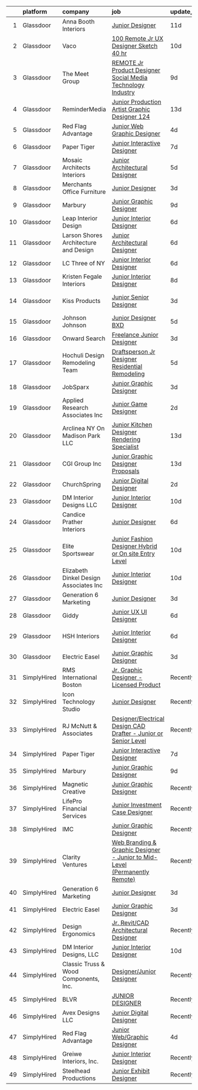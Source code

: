 

|    | platform    | company                                 | job                                                                                                                                                                                                                                                                                                                                                                                                                                                                                                                                                                                                                                                                                                                                                                                                                                                                                                                                                                                                                                                                                                                                                                                                                                                                                                                                                                                                             | update_time   | location            |
|---:|:------------|:----------------------------------------|:----------------------------------------------------------------------------------------------------------------------------------------------------------------------------------------------------------------------------------------------------------------------------------------------------------------------------------------------------------------------------------------------------------------------------------------------------------------------------------------------------------------------------------------------------------------------------------------------------------------------------------------------------------------------------------------------------------------------------------------------------------------------------------------------------------------------------------------------------------------------------------------------------------------------------------------------------------------------------------------------------------------------------------------------------------------------------------------------------------------------------------------------------------------------------------------------------------------------------------------------------------------------------------------------------------------------------------------------------------------------------------------------------------------|:--------------|:--------------------|
|  1 | Glassdoor   | Anna Booth Interiors                    | [Junior Designer](https://www.glassdoor.com/partner/jobListing.htm?pos=110&ao=1110586&s=58&guid=00000181a3fb23f995aa82d8389b8719&src=GD_JOB_AD&t=SR&vt=w&ea=1&cs=1_89a357a3&cb=1656313554250&jobListingId=1007943382300&cpc=3DB599BF2F4828F0&jrtk=3-0-1g6hvm90si7l1801-1g6hvm91ak268800-8a014cd4395a936b--6NYlbfkN0BK9GXDcakwdiqmeo8o-2GvkYnmPkq7xevAHdeF_847qpUj5hh6_5O11rMIoaLo1wanF_mUI7vH4rarwz35S30AqvetHYO_borQZQj2HRMRrqZOTKs1GSWwjTuffIhH6Omzs3cOma9Sbs7iMhlNjpkWICGOcy3JTMPjJPpufJj76CniFX97sDMQ_hgX7NYCNG8IhAQ449QBimCNGldYXkcnpESKtEmVhwJE57SifrAvQ64t1btNu21Ur1-e_Ig24AhkbfLpRaKmKyqTwY1wjBcNIZhJxxjItvCi59iN2xTm8n0KpNLbZTSwpwjdJDGiCnHgK3wIBhVM03qydSYyZSx_TcKwJpZsFd7Fy1ml4oURDWvq3xmV4Kg8wd-YWbg7lI2LXFwiK5IdcdCpzX8HLF9q7CamJTRdEBgB_Tg9I8w4-y4GlkTPsiUh546erV69AEbje60bt0XN1xUU7jFpk-bOpRwvzzxg81rzE8zRFLdvYdIFeYbywYGR)                                                                                                                                                                                                                                                                                                                                                                                                                                                                                                                                                                      | 11d           | Atlanta, GA         |
|  2 | Glassdoor   | Vaco                                    | [100  Remote   Jr  UX Designer  Sketch     40 hr ](https://www.glassdoor.com/partner/jobListing.htm?pos=120&ao=1110586&s=58&guid=00000181a3fb23f995aa82d8389b8719&src=GD_JOB_AD&t=SR&vt=w&ea=1&cs=1_88268120&cb=1656313554251&jobListingId=1007944758568&cpc=3BA4CE39D5B5DEF5&jrtk=3-0-1g6hvm90si7l1801-1g6hvm91ak268800-e02f2539d15b8b41--6NYlbfkN0D_sybMACCpf9B-677oK5j6rPldVB6BlrVvFjO_o-GJZbzuF-qh4PxErFUqfUsv_6v6VuEJytk8OTP_fPK6NLhMXO4uNYpuWrfG67JPzeXrQa9QLO1j5d3KHgtEElJETLv16xvINxfEp-OkHf9u4J2oSbIJ_koUaoySeXtxA1lZyA9TNH7vLdhcW70W54FMUhUMAIr2dZqgKg9huUHdEy7Hlz9oXDffFXl1qlwbItSIIdlM04094CqSZ7E06UsNlSjuo79aE_aUebOldfu_M02Aua6Qi2j3TgHx1QM96JFhQkO2l13Zfe27PcGgMuo_D-3GAPbGBDT3tCcU8CBbFrNgNYYNK0RJn84uasHyRWJ4Z5Az03KfmP7KxFUJek1mxo510Afz97YeZsiN7ho9W9fqrCMzKedrHBC7KzqGIHVer3gKd7JroWf4DICgLesYPn-LA_JpU7HwijkcjYQg1iMCWL-TlF99YNHQ9O-oPH9W2Ki9wdYhj1VpjKDzKevhE3xdp8-QwT3VvfbU5TqOBARmtMeeYpmDzKs%3D)                                                                                                                                                                                                                                                                                                                                                                                                                                                                                       | 10d           | Nashville, TN       |
|  3 | Glassdoor   | The Meet Group                          | [REMOTE  Jr  Product Designer  Social Media Technology Industry ](https://www.glassdoor.com/partner/jobListing.htm?pos=128&ao=1136043&s=58&guid=00000181a3fb23f995aa82d8389b8719&src=GD_JOB_AD&t=SR&vt=w&cs=1_73cc1564&cb=1656313554251&jobListingId=1007947488664&jrtk=3-0-1g6hvm90si7l1801-1g6hvm91ak268800-c15c92131ec889ec-)                                                                                                                                                                                                                                                                                                                                                                                                                                                                                                                                                                                                                                                                                                                                                                                                                                                                                                                                                                                                                                                                                | 9d            | Remote              |
|  4 | Glassdoor   | ReminderMedia                           | [Junior Production Artist Graphic Designer  124 ](https://www.glassdoor.com/partner/jobListing.htm?pos=118&ao=1110586&s=58&guid=00000181a3fb23f995aa82d8389b8719&src=GD_JOB_AD&t=SR&vt=w&ea=1&cs=1_7dcd1ef0&cb=1656313554251&jobListingId=1007936492396&cpc=2CAED5C921A5F994&jrtk=3-0-1g6hvm90si7l1801-1g6hvm91ak268800-569d684d66484897--6NYlbfkN0BV5xWQvMmIkgUcdRWb7iWRWS4LnwJ0A4ASNg0KGqrukA_POA8ifgoOj7ZHGRdIKnJM5Akv8CTLubbgm39frLjI6SW68wxRZ1sDCXhijtVGwGl9pRDfP47KOcAfa8RcWKCvRIKgRXTu8xs--URbPDi6al_OYfeBVj0B8e5CxHkjLpKmqZb1ZIUPCfsKVGg8okDw3GeIf1DJJueqvYqKgJkeJkRHOOwmobQv2AehsRBwFsJ95z-GMNgP-pvyYIVbJS5Bm3txMfH9i8bepAu7_GPI37B2q4rHt3ASCobDbC58xtVUexPazMF9y8S0TKxdPQoEZI8WNZwLpp5t6Lj5NamDdYu6QanC9Q84kO398LaJYwKojNc2wUog0p7fY_hTsEvdjn0yD45MKweG7X8WOnKh8pulWmhOT5-9F-WW3e6WUcVkcD-GWu0vDn1RMP8Ekxp86aIhE02iqjZ0dvcgINdLiEnS-T37oiOMYhSMryxICN7WuXzzZhVbRlSFvJUa3jC7aVGO0VZpjZD4akL_RTl0nPueMNEdJQk%3D)                                                                                                                                                                                                                                                                                                                                                                                                                                                                                        | 13d           | Dallas, TX          |
|  5 | Glassdoor   | Red Flag Advantage                      | [Junior Web Graphic Designer](https://www.glassdoor.com/partner/jobListing.htm?pos=114&ao=1110586&s=58&guid=00000181a3fb23f995aa82d8389b8719&src=GD_JOB_AD&t=SR&vt=w&ea=1&cs=1_ab6f1a14&cb=1656313554250&jobListingId=1007957669697&cpc=C63BD00756FD6F58&jrtk=3-0-1g6hvm90si7l1801-1g6hvm91ak268800-36eda58f543b35b0--6NYlbfkN0CdcVd3SDA1nO7RkKTAACmPV4xEt72Vls8LI2dqcgyOeL5NSestDOWqjnB8Jr4r_1tsQd18deEGofu3hGuds24030jo_FIqsRsh2sKQOjcgi11Cq9Q3QzGt6cXYDlTVQkJoX5eO2nwrmWoEkmJrgsx7rtyGYfuepvQ5vEKlMjKZknq2_fXEo24Wge-tcGLsngdd-sZ9wO0mzvlhsVtVmdxNFK0buKAaYKI04eyWvuwyNo-PuYimb3pnN9CG5ceZPw7ZhAni54julMaW14KGcD2xNASiLFO6SL6nxVUPbqThODF741tCTkrfhIxj6Oa8N4eSCE_HGZwOX_xi-206i8COc4ybfQSPSrg82ChljLWPySXWnwf9ZlxnkwF9JyaKaKc0-dbulfGEk0AB3tcXYeG8Iiu0tgHUAYK6K5HrhGoxPIRt5gfIdIX3QCf9Pt8FANf5aDQiTVNoo9FV58FQV1NT4t0tdmToaiNyE7b3oO-c539Agc1VF17MrShRmikESsg%3D)                                                                                                                                                                                                                                                                                                                                                                                                                                                                                                                                            | 4d            | Scottsdale, AZ      |
|  6 | Glassdoor   | Paper Tiger                             | [Junior Interactive Designer](https://www.glassdoor.com/partner/jobListing.htm?pos=126&ao=1136043&s=58&guid=00000181a3fb23f995aa82d8389b8719&src=GD_JOB_AD&t=SR&vt=w&ea=1&cs=1_1c66a249&cb=1656313554251&jobListingId=1007950770139&jrtk=3-0-1g6hvm90si7l1801-1g6hvm91ak268800-2bf26a82ae93c82d-)                                                                                                                                                                                                                                                                                                                                                                                                                                                                                                                                                                                                                                                                                                                                                                                                                                                                                                                                                                                                                                                                                                               | 7d            | Remote              |
|  7 | Glassdoor   | Mosaic Architects   Interiors           | [Junior Architectural Designer](https://www.glassdoor.com/partner/jobListing.htm?pos=101&ao=1110586&s=58&guid=00000181a3fb23f995aa82d8389b8719&src=GD_JOB_AD&t=SR&vt=w&ea=1&cs=1_6e5f1829&cb=1656313554248&jobListingId=1007954525241&cpc=61D82B0616001AA1&jrtk=3-0-1g6hvm90si7l1801-1g6hvm91ak268800-2d31726c44bd3828--6NYlbfkN0D788tVLZnHYB2JKTLmCXo4PydfvtZKcdbYx6lxKaz3IjTqo4azoijWkY-086pCXXYWKpDfwYCNcrF0ziBRf2RlF67LaWpwnWTIRBS-qu9t8IKv70yOWgLAzytwtwxwwyI-g_z9Jw_XAGCjKubcCjXileuBRJBOV4AWq_C143mDkYs0oWLOubsqcA2dSPtAXvfmMlD7Yz2yg4_6dIWvOkBTW2dDRKd8x84_lLOp2ym1EvIcLhgRBQuYU_-fhWR6Bw4IdBRPYFPkkhwhdiujOjdrWLlYa2hw2-NcsAGSC59RTESlRTfac2irvjNSC2EHXBZOBORw_Nrm3NBmskHzm5HdfV5l-Ic_RVM6tawykH6Atz5f0Lp5bjtTi08-B72jTWrbggycsNBTqXuT_GOEPQ5h4OfOtyBveHsEdQ5Y2IC532dr_FY_G_fcCNC3f21QKsFj7v3kobZQrC9wUd83w4XTgfimd8HlAMOjRhsVARmRdS9ygya_xZJggcyheK1SNfVeZfzejpLDNw6YVTBaVeOp)                                                                                                                                                                                                                                                                                                                                                                                                                                                                                                                        | 5d            | Santa Barbara, CA   |
|  8 | Glassdoor   | Merchants Office Furniture              | [Junior Designer](https://www.glassdoor.com/partner/jobListing.htm?pos=104&ao=1110586&s=58&guid=00000181a3fb23f995aa82d8389b8719&src=GD_JOB_AD&t=SR&vt=w&ea=1&cs=1_5d9f6a37&cb=1656313554248&jobListingId=1007959380765&cpc=21FF074A0DA48AB8&jrtk=3-0-1g6hvm90si7l1801-1g6hvm91ak268800-74b6659d3381d561--6NYlbfkN0C2ruSLbldHgJRxGqX58M4ekFWuaOJ1Xy3nZgzYPyc2Kz6crGAHlAQba6zcUfpST2kGKstpAa9rdwdcYwucRI8_zvQLAdeh5PQ0EysQLBF12teNVY5KvonUAgFJkmaWw7r2KXnXTo4bi8llThfH1EbduXtylJSMH6uWhiBAhuqEGx8eBZGDtvL5sRWkkBQt29Rmozy7zesY_CrDxD_qzBi_BPc0k25sGfQHgwSTH5qxbHHvY5g0pszqbhk53RFkwd2Xy2oA_jYBRPZFRy_4IygkU1pwU8GmiAEMOaodOVcQHDC8jK83j6OS003eisQVtliqTtXFDMcODQsPm_x1NqLik1VCn1fylT0Vp9xL7m5AQ3yyF9Wm5uBGif8_kjE-1YblznIZSSnGjwUrULquFSR13Hx3k5FKyEm1FnqYl6Gr9qjO5_kDWBYCAF3LLLBbTSaUrKgj-2Eh00hdKJ9CqYf6yvEDk5A98wDIHjbGB01PQV2W6mHmh-E-HzyMfRv0Msg%3D)                                                                                                                                                                                                                                                                                                                                                                                                                                                                                                                                                        | 3d            | Denver, CO          |
|  9 | Glassdoor   | Marbury                                 | [Junior Graphic Designer](https://www.glassdoor.com/partner/jobListing.htm?pos=122&ao=1136043&s=58&guid=00000181a3fb23f995aa82d8389b8719&src=GD_JOB_AD&t=SR&vt=w&ea=1&cs=1_3ccaae66&cb=1656313554251&jobListingId=1007947966367&jrtk=3-0-1g6hvm90si7l1801-1g6hvm91ak268800-265648219fb521ff-)                                                                                                                                                                                                                                                                                                                                                                                                                                                                                                                                                                                                                                                                                                                                                                                                                                                                                                                                                                                                                                                                                                                   | 9d            | Remote              |
| 10 | Glassdoor   | Leap Interior Design                    | [Junior Interior Designer](https://www.glassdoor.com/partner/jobListing.htm?pos=107&ao=1110586&s=58&guid=00000181a3fb23f995aa82d8389b8719&src=GD_JOB_AD&t=SR&vt=w&ea=1&cs=1_a956de2e&cb=1656313554249&jobListingId=1007951951599&cpc=9FCFC59387E3FBF4&jrtk=3-0-1g6hvm90si7l1801-1g6hvm91ak268800-47f38c6145f8f97f--6NYlbfkN0Dx3r3E47sSe5bB3PIy1uzBZvlB7xy2NhfhZMlxQTsxrM9CNnVPR6P6VFV5udaBgkBdReyx5EQPz7UvtJcMFm82MJOLvYmP9K4BTffeQwVD2eRgmRabLNSMA2uyExtnizKC3WPd03M3WDG2MYQg0z9gEY52bJ2f4RLAr80K_8YHUvu7mhoJqcMlfKUb9csFR2vEsyLFtG2RFLM1TM4wxq5RKYpidKevyrBr9uJxLXUbH5sDa_HXUyb61y6a9sHjDXJNNHwxc9YWHOqn6Rh_sid74bZqRJTmMvWYA2O43D3S1bHndRwMykeuKu9WQNEzLBBClhlrPvTmBagSvokzzE3-PyRGo6sDEfJDDcuyxGMrZIRq4dAMFmyJOM1lmABL9mKksp2FkudKlgmxCaUOfYEgmGpjRCqJcLcWjuw5_iHk1AVyUrIofJSZtoRte8g9Q9brb2Iizb1lKHOAdIwFLDTTTYY-bVTnK7DiLbgbFedgoLtgTwmxKwMNHPEqT9SSVDGaFWIj9LLtMw%3D%3D)                                                                                                                                                                                                                                                                                                                                                                                                                                                                                                                                 | 6d            | San Rafael, CA      |
| 11 | Glassdoor   | Larson Shores Architecture and Design   | [Junior Architectural Designer](https://www.glassdoor.com/partner/jobListing.htm?pos=106&ao=1110586&s=58&guid=00000181a3fb23f995aa82d8389b8719&src=GD_JOB_AD&t=SR&vt=w&ea=1&cs=1_fbdac90f&cb=1656313554249&jobListingId=1007952288049&cpc=C159A350A118AA9B&jrtk=3-0-1g6hvm90si7l1801-1g6hvm91ak268800-022ba659ae80c2b3--6NYlbfkN0CPEiJEzZq4I_K6S6Q9VC1QMfIsI0INZ1UYi7vjgDL48ZJ_Ze1ZOJrRpDotNtep9xKD41U5GT5HmzvsoyDMhhU2-pEyTjw8d1tu7VxYKUdGefVzfPBxylDkXHHvLtNUvplUzo-R1KDqaWJoSDLmC5FwMnP10_RXUKOWvo9Pv6iqtN4eVpn9VFO_b4zvGv6fnkAXnyqa7grv1t-KB4aFjOOtHuDQOaTudHlbgr08SdpD_WL3ECFaQCLlovdKU4fjHfs6xnzWKkYJtcxhNOLc61Saa1nns_hnOS3zttJz8155Npfn0pgJgKPcCmqPP2lQazjFxe7PmdcZ-Xrc2VJB2mDl6lwP8Dblk52nTY2Pf_n93gaGW1fn6qrC0uK1GNlpETtpw_Lk6bvKfHcdFa4THatzWuSzKTFBA6YWd8dkxahP2JxuDA_D_znHa0RDPrlpypf5s8Bj-4rjK8uvZphPcIkJM8WyCPkiQ2PzL7d4mRNIEUvlX0R1kNQX5quoYy879qCady2H02cqrg%3D%3D)                                                                                                                                                                                                                                                                                                                                                                                                                                                                                                                            | 6d            | Oakland, CA         |
| 12 | Glassdoor   | LC Three of NY                          | [Junior Interior Designer](https://www.glassdoor.com/partner/jobListing.htm?pos=125&ao=1136043&s=58&guid=00000181a3fb23f995aa82d8389b8719&src=GD_JOB_AD&t=SR&vt=w&ea=1&cs=1_c97a6abe&cb=1656313554251&jobListingId=1007951247892&jrtk=3-0-1g6hvm90si7l1801-1g6hvm91ak268800-7be1c5a2ccb2e11f-)                                                                                                                                                                                                                                                                                                                                                                                                                                                                                                                                                                                                                                                                                                                                                                                                                                                                                                                                                                                                                                                                                                                  | 6d            | New York, NY        |
| 13 | Glassdoor   | Kristen Fegale Interiors                | [Junior Interior Designer](https://www.glassdoor.com/partner/jobListing.htm?pos=117&ao=1110586&s=58&guid=00000181a3fb23f995aa82d8389b8719&src=GD_JOB_AD&t=SR&vt=w&ea=1&cs=1_2864d80b&cb=1656313554251&jobListingId=1007948874210&cpc=01657B10174A43CF&jrtk=3-0-1g6hvm90si7l1801-1g6hvm91ak268800-75e0774abf028d00--6NYlbfkN0Bo_CM2a8GgFIiw_-9fb5ug3xmG_MFCzpxBl7ntROtVZZwkxXllnYUBO0byVOyhYRFBMAqsCbH3in4ZuYb6WaluHCGlAsic7BrMopTrdWUnRR9u959WlsJyeTIzkp0VzWqrnxygr6DQIG-jTN0m9_GMvO5e0Pi7wj1adhTovcSoeajexBgSR0ycfI0HYHSDXzB3GPoJ372V3GFhu_debuVwgKmmgvasjML2D8LEyJtdJj7J8tEIlGPCGHl_lFCMRUCJmCucRGwdHUN1TwrGJHlU-AGpp2LloChxRIuwN4x5Equ21OILgU5yDkfAj6ms2yfJOP2EGc5rP0Wv_uQhQI5oV30JX3KPgylRL5F3oM9DkTFi9peEEG7ImmhEZNZYzjOPnfwt7yXY20blfCIpHq6uk8lyAdghnyABFQbYtGmhjlan0AVm5cDl5iujlUx8o4DpRua6OA3lbhn8o5QV0xx3VYuiFMMjG2R7DkHbrX44gjW9tqhOsM4yiQxKDhKUXcU%3D)                                                                                                                                                                                                                                                                                                                                                                                                                                                                                                                                               | 8d            | Dallas, TX          |
| 14 | Glassdoor   | Kiss Products                           | [Junior  Senior Designer](https://www.glassdoor.com/partner/jobListing.htm?pos=130&ao=1136043&s=58&guid=00000181a3fb23f995aa82d8389b8719&src=GD_JOB_AD&t=SR&vt=w&cs=1_3d7c96e7&cb=1656313554251&jobListingId=1007959147717&jrtk=3-0-1g6hvm90si7l1801-1g6hvm91ak268800-4d5255d97e5db863-)                                                                                                                                                                                                                                                                                                                                                                                                                                                                                                                                                                                                                                                                                                                                                                                                                                                                                                                                                                                                                                                                                                                        | 3d            | Port Washington, NY |
| 15 | Glassdoor   | Johnson   Johnson                       | [Junior Designer BXD](https://www.glassdoor.com/partner/jobListing.htm?pos=124&ao=1136043&s=58&guid=00000181a3fb23f995aa82d8389b8719&src=GD_JOB_AD&t=SR&vt=w&cs=1_4aa34379&cb=1656313554251&jobListingId=1007955427649&jrtk=3-0-1g6hvm90si7l1801-1g6hvm91ak268800-46dca9e8e0dbe623-)                                                                                                                                                                                                                                                                                                                                                                                                                                                                                                                                                                                                                                                                                                                                                                                                                                                                                                                                                                                                                                                                                                                            | 5d            | New York, NY        |
| 16 | Glassdoor   | Onward Search                           | [Freelance Junior Designer](https://www.glassdoor.com/partner/jobListing.htm?pos=119&ao=1110586&s=58&guid=00000181a3fb23f995aa82d8389b8719&src=GD_JOB_AD&t=SR&vt=w&cs=1_7bbd6f12&cb=1656313554251&jobListingId=1007960459382&cpc=F4EED0218A761C36&jrtk=3-0-1g6hvm90si7l1801-1g6hvm91ak268800-e2e1cede0cb6e27b--6NYlbfkN0B7YoEZZ2QAGDyEGGmBPAUWSHc1Mt3sMCn9FehKcWA3w0R0aH9tn_iPRPZmwuOkWsxAhF2wLKcVNiYY4SVPXERXMzK8lGk_A2X98bs8iFu9ztceWKmZc3AAofal4HXVBo8SMprkwjzmFLm_MHNvFwSYAwQd8yUUzB0mWjRiK44aih4-AaVKccZHaWOKiVp8UjZbTdsiJM7dWlQoSLmpnSE4g2ClbfivrQPe6Q6_uYjCfRPUveNB6LQd1hI6UeWl7_3QnSgb-gdgqPhyG0ai9wD3rqkbKWbbAvtyWkRn5B6zEUYOsWtlFmJ4gPmQouivD5MUmpF9e8mQHoxCDYaLkU5-nkBgWeSqM0-H9Hdtt5O9_fjYxUN1UnwShT_w8kHJzE5GsaQjb0DikGyDr_f9X54epcWmOt_k8O0hY1ioJHe9UKk4V1xEx0PKfyYq2kJcI8qGKsRISVAF_dO1T-q9UTW_CKQFx12NQ9vvRiRMaBFJ6Io5fnax1wYMQ64342q_JAmWZcfwYJ-27cKIXP9ANTJLwsOUwH8E59jRZX-EVLk-pc_OL0Br8MvEm7xufADc4YzYtSW4ilEXyOKpGuTOEfQpkiuWJ9Z0cXiQn-nh2_PfN2reoJDdNjpIVPiDMeV1G7QndPn5Tj6Yw8HKBHw1EOOwnv4yK46xHyXh9dqwpOCjCXva02CxYhWqdv63xoV0tBs4nFvFPiH7QnxHVX60Nq2qXiZkiHjBYqfD70jN6SxlT0ov8WR4VKAprcmC0tYZ3quinmfq5rxlN8NcCuw4NjFziTQthiWNbUrk4Za-s-CGnLyn2nO3o3DUvTT_hdesCNdE_j9LI3ifVou62A1RWkoNoZD9UuSvDSYHZOo5tozs-1dtxFnU8d1olgHhtmw7HhfwWZN95LFKsRLF9jzZ4YL3JMp55uvpFS_kK_ONb0MLogI8VvIcgQWAZcoVlqW2NTuDM_xkraY6_KDlvqRHl2XfV9mm_8keepoUbP1rp8LKKQwmIFH9qrXkiuHOZ1v1v9r8ErY26Q-nYbK37iT4aQqW) | 3d            | Brooklyn, NY        |
| 17 | Glassdoor   | Hochuli Design   Remodeling Team        | [Draftsperson   Jr  Designer  Residential Remodeling ](https://www.glassdoor.com/partner/jobListing.htm?pos=102&ao=1110586&s=58&guid=00000181a3fb23f995aa82d8389b8719&src=GD_JOB_AD&t=SR&vt=w&ea=1&cs=1_9e99c748&cb=1656313554248&jobListingId=1007954422153&cpc=4F08921E1BDE2A39&jrtk=3-0-1g6hvm90si7l1801-1g6hvm91ak268800-888350aac1708a05--6NYlbfkN0CtNTbmAqwpNm_1N0z22sxdcK4Gdu72cuGUXzXla1E5uUPIdeZWdfU0OxWR-ZuPbxfDOi0DEZtRfGHGqxPlcf7qekK4tDcVxyQLPAZO5q1wK99LT1WSqvZfLu6hxA0Z82Cbk3qKriBib_SdzM5IDOooDBPjLffp8J2lymGQBr6IyhMix0DIifJ0xoSinKoUoc8ozIpTJGYEZBWURX445pLW3oQBJYlHV9kAyf7kgS-dkpEZSR9hO-4iVF2YuIMwbWV9I1RbHRjirqhfJYebCkbY8FD3cafddOnZSFPLa_yLaXefGi6gO_AiIDWg3HbUtvAKQBxwVGUvnln75uQRGYDcVxFKe37T4y0vksky5DBzlIYx3YxluOIlsEOv9qHjkIeGgqnysBEeRDW1q8-8n_HwW_BE55XxcTwHPLn5XjcjX9ReYCir8vnh-b-vQ61woH_7b_qg0UF5YV4YKmB8f8a1vORJ8HBT3e-8koxNea6w4fwiHkg8ezkuaKzQCneRynw44hf3rEjGKGSdCzeDBPShoU3X2onC3eVa7Fy4WuP-JA%3D%3D)                                                                                                                                                                                                                                                                                                                                                                                                                                                                     | 5d            | Arizona             |
| 18 | Glassdoor   | JobSparx                                | [Junior Graphic Designer](https://www.glassdoor.com/partner/jobListing.htm?pos=111&ao=1110586&s=58&guid=00000181a3fb23f995aa82d8389b8719&src=GD_JOB_AD&t=SR&vt=w&ea=1&cs=1_7733dc7e&cb=1656313554250&jobListingId=1007959780024&cpc=B101C867B3EF2D75&jrtk=3-0-1g6hvm90si7l1801-1g6hvm91ak268800-597d655dcdac04b4--6NYlbfkN0AXsa-wHmrQYkhRl6qO4Nrjj2OWQh3pwgxi6kz5WVCQUhv_BnJM67rz49xsZ0mMRLdWHla0AliYTJPe7i8zdihkbnrpvny82HTcQduozhGdVHi2_jzab_apCMyWpOtXc8oLPa9dzcfDSpUcLj3vlGa1NP2LpSj2dMVGTRZNFhtucNskW4rIPTilkJm7JuhQF80Uk1r-c31KWYKJUMxP5UOuCo76KKcwiIOyfPFH6EbN6I3QPpW7Jy5ZWjbk95GHp30QsJ-yZcYFXH_n31bpRVXp3UYLsWfoFKNU0FKXsLpLy6YrU1qDK-zbQkqwSVC6BHtfslFBJ6SVUNpWaqmu9Wd0pKHxbNghsNA5NDYEcm38VTM4WIYAtLAVw1NU7_Q-Mzp0K7f5ZvlGg46HipgR_a92UxkTHSlaZ3STU2juPdCA5jz3xI_BOuQnYXmyaMCxRly9vBEvwEj-3p1TDz_reuRfkF-iumf4GsBy8Phaklm5NYlLdn4gT7t4k2xYQ4XJAeSEy8hGMFbQYYjHXPEIHjw5)                                                                                                                                                                                                                                                                                                                                                                                                                                                                                                                              | 3d            | Houston, TX         |
| 19 | Glassdoor   | Applied Research Associates  Inc        | [Junior Game Designer](https://www.glassdoor.com/partner/jobListing.htm?pos=129&ao=1136043&s=58&guid=00000181a3fb23f995aa82d8389b8719&src=GD_JOB_AD&t=SR&vt=w&cs=1_90efae1a&cb=1656313554251&jobListingId=1007962199450&jrtk=3-0-1g6hvm90si7l1801-1g6hvm91ak268800-5890533a3faa43ef-)                                                                                                                                                                                                                                                                                                                                                                                                                                                                                                                                                                                                                                                                                                                                                                                                                                                                                                                                                                                                                                                                                                                           | 2d            | Panama City, FL     |
| 20 | Glassdoor   | Arclinea NY  On Madison Park  LLC       | [Junior Kitchen Designer   Rendering Specialist](https://www.glassdoor.com/partner/jobListing.htm?pos=112&ao=1110586&s=58&guid=00000181a3fb23f995aa82d8389b8719&src=GD_JOB_AD&t=SR&vt=w&ea=1&cs=1_1802a203&cb=1656313554250&jobListingId=1007937189536&cpc=E5CA8B5EFD9AC7B2&jrtk=3-0-1g6hvm90si7l1801-1g6hvm91ak268800-f6bedb7693cd183e--6NYlbfkN0COimCSVoUync7y74QQmAc-eKKM41aiRp3fy2wRZOrcmIBJToYWx9Dzq4Uu1c36ZzhkVsNj0t7KXtESOV7ha_3rnXqCUQgICSQ1Aas5ZhbyyiFqilUERCKqJ9woYQ7NIdJniM1RK7OiekqWL1eyzdMLSk1HS1Bvf3K7QO3hI2SFWDutZjGR0H_zF_cq3j0h-ZR_NBoe50oyiPf-pzXauy-_E32v1zgkBAG4RMtrqTYTDG0aDP11g7uztiGPPbfnlx5CL3ifeOsx0PQnGYSen0O46o8qDU7GZ5OGkjQ13vBRAQkRT-7Sze0sviCZf8LjfHg3Y5Oh1AecKx4p_P8kUGEV2TUCnePLWtvYwKPu7sM6CBi3ge_nDZr8oIhMH0DoXDgX8FUNo74B-gnTdt_mDQMv3NwXhTU0xSLXBPYBwK5fl5xH_T5gHBdh7MOkJaOtqwVSAZ0l98EdcjklDf0IDu0wn3j9WNzLtBauylnSZFhjZHPvNmAA75DH8WPUUPCRB5SwhZL5deCSdQew31s7ZyQQt8MRK3vSl9IpKt0JMVn04XpDXw35MEb8)                                                                                                                                                                                                                                                                                                                                                                                                                                                                       | 13d           | New York, NY        |
| 21 | Glassdoor   | CGI Group  Inc                          | [Junior Graphic Designer  Proposals ](https://www.glassdoor.com/partner/jobListing.htm?pos=115&ao=1110586&s=58&guid=00000181a3fb23f995aa82d8389b8719&src=GD_JOB_AD&t=SR&vt=w&cs=1_ed58169c&cb=1656313554250&jobListingId=1007936444215&cpc=654405A9B1E0A9F5&jrtk=3-0-1g6hvm90si7l1801-1g6hvm91ak268800-2b5909ae49bb43f8--6NYlbfkN0CmPt6JXytAhZscz-5ZOP53MMQ49Xi4hmwETo1lvmuAlTU8vZDiHq8TANo4TpJtu6V5BvtbAjljC8iCdRFJD4Ye89otX9TPsWfqPVek2mArkbTyplUuq-HQSrrb9ayP7CjojZqlGJNloCdbnv5CCkvpm6cDMD5wnGdRG8oEce7G5BRW6BI8wm90SSqLLodxGk-DzUHI9IAzWldlYKoVUVTgigfI4WNXhS3KFGIOdpiO2YgL9vHImzDUwtH3-vUmAxQ9OljyMuOSB4kQKr28sTp-EK44monoqFxO3F0D-WAI9Zs0x-aazv8LxWKDtpU1jkH2xcg6IlTxo_qICpif_g_NfW9rtM4dFsF7iMMMkp3ophrSBmNWRuFemZMoYJlCClHwBBJ3o__VBXVDSn91e8KjtvGLbzpqD-k0YbrfM8QTPFd8j6n32NEUvBjqK0aqnTiwAQ9IVDx7ATpz-0M2oJ-umaWC_-Go75KcF-pYTXT-tWPvUeclu6Y0kfDSk-jjdtCcePzSyTmaB3YVy99YFASfJwXB51DNrQJwSFMab_8KSA1MaK35DQ4N)                                                                                                                                                                                                                                                                                                                                                                                                                                                                                       | 13d           | Fairfax, VA         |
| 22 | Glassdoor   | ChurchSpring                            | [Junior Digital Designer](https://www.glassdoor.com/partner/jobListing.htm?pos=127&ao=1136043&s=58&guid=00000181a3fb23f995aa82d8389b8719&src=GD_JOB_AD&t=SR&vt=w&ea=1&cs=1_39ad79cf&cb=1656313554251&jobListingId=1007961741486&jrtk=3-0-1g6hvm90si7l1801-1g6hvm91ak268800-7ddb821e6466d333-)                                                                                                                                                                                                                                                                                                                                                                                                                                                                                                                                                                                                                                                                                                                                                                                                                                                                                                                                                                                                                                                                                                                   | 2d            | Remote              |
| 23 | Glassdoor   | DM Interior Designs  LLC                | [Junior Interior Designer](https://www.glassdoor.com/partner/jobListing.htm?pos=103&ao=1110586&s=58&guid=00000181a3fb23f995aa82d8389b8719&src=GD_JOB_AD&t=SR&vt=w&ea=1&cs=1_3a489741&cb=1656313554248&jobListingId=1007945499098&cpc=C1D13FDE3EA2B7B5&jrtk=3-0-1g6hvm90si7l1801-1g6hvm91ak268800-fb3e9718c84fc9b6--6NYlbfkN0CNayYzF1mBaI40OgT78t3Q2d9IxlwDzhsYR4HK7epYUe4Qw0M7PF9GDWHC8q3mx9wsfAdV0F8SWgM40v7jBoPSJ_Apok46XHdd3d_W4hO086ogTwxC-ksqkin2gK3A10zVl6g0t6qHpXdJAfVLXnK3bBBv6Zp3yriBwQCyvB2W0DqcpK2DKEs65ta5HEroY87L_L_049PkcZPIVo2LvCTA06SiK2eMWFd6Qm51gQvjYizjWRQuYlVKtvVDx5La_AbyqAIO8uRHN8EAjT70LKBPsWcPC9owo0c-ME-VvVJ2kqFlYz2UsjHIaXK0lfDiqaDvnBbTgKrwDv5qJmmiGxqt5et9u2dZSh8uVGB4j3tdIfxQIFzbhvgLPbrZdn1DstYP4-cc1vAvj-b-7PFSWY40RjntPoNaouSWqTuyWJsdBZsiMNj-dOHcfD0-WnO-0y4T4r-hV9DzzvyBW_lum_9i34-dZ16Cu78O-V6bRAOurLFls2FUiGSQCPONc5mbhQ2yGyZ_aWpMIg%3D%3D)                                                                                                                                                                                                                                                                                                                                                                                                                                                                                                                                 | 10d           | Scottsdale, AZ      |
| 24 | Glassdoor   | Candice Prather Interiors               | [Junior Designer](https://www.glassdoor.com/partner/jobListing.htm?pos=105&ao=1110586&s=58&guid=00000181a3fb23f995aa82d8389b8719&src=GD_JOB_AD&t=SR&vt=w&ea=1&cs=1_d57933bd&cb=1656313554249&jobListingId=1007952820261&cpc=8638028904E281F4&jrtk=3-0-1g6hvm90si7l1801-1g6hvm91ak268800-1e83702393b9ad1c--6NYlbfkN0BHIfC1zsKGIu0R3teaIu8liT7fbRNLaQeDQfcPJweUK7RAcvx5cHrvDKhRA9T1Jblr41FHzeu-UTeVsCjlcE9aoEB81HqT_puvso7gHzJN7ilbQXf8lLDfEJcTfwgDmeVbbJy8J86vwl4MIaPAhRLNB59jHdJae-ixKjwPpxUgbofnUIZ6pRrqIYqFdTpbjAMMhi_r-1i9xgsLWprHpYi7LJpMFuPkM0sWphTNkljfuG_tkF5jzxb-A4wU5W0BbULkv9iJW4gMBehVhFpvpiL_IXrhmzHoXuNbEwt7bXZlSrVaqO6AxtV6rNNNkD0Tc0_zXEQuvzficaF2uxdGqO7sTBaYIOfIseiq0RlOxYLcIU2iYhK1G9hav99J78vwbMlR6tbH8lAMpF2EA4MV_kK6m2Yqq-oS_62KJsqnlpmZmWsV8dNrSIYU3GeqDfgI3sLNe7Ng7Nt7i1d_hmClBBzkoeaGz9w1sSI-lhk1ZAqhB9t72i_QfAa7C4GSO_oeJZE%3D)                                                                                                                                                                                                                                                                                                                                                                                                                                                                                                                                                        | 6d            | Bethesda, MD        |
| 25 | Glassdoor   | Elite Sportswear                        | [Junior Fashion Designer   Hybrid or On site   Entry Level](https://www.glassdoor.com/partner/jobListing.htm?pos=116&ao=1110586&s=58&guid=00000181a3fb23f995aa82d8389b8719&src=GD_JOB_AD&t=SR&vt=w&ea=1&cs=1_fa800311&cb=1656313554251&jobListingId=1007945281412&cpc=56C4EA4A1A191A49&jrtk=3-0-1g6hvm90si7l1801-1g6hvm91ak268800-9bb6804d02d74028--6NYlbfkN0Ae364efiIgq2uK97kZ7EbygmEuzVI0fHB8jh9l96RWhw_y3J_qYPZTsEhfIF-pMNKsF4L7RA6EH-RI6r8dR7DZ8M5wjL1WnT9cZxlozZl_NjlUwCXG0pjSRl15ErNw7d1oqGexJ2VA-vfPs0fGnYIJexQaR_yOeg6Nm5I7itMWo1J4QkrM0UbKQyHOaHlfbyDq6NIlNY-QFFp7DWAzjp86Dxfp1pXJjsG9H08gnKaS6CZp7AckMj22eYQSEzH42O4f2ZStfoUcSFpey61VCtrwJhTXtE05CTUNu-KF7Wv1p547ryzshfAv4EeSD5yRQrHLtHDLu23ies48VoFXg-FzUXhZjwuyFsVUiPO3rZVFWPmAA9hUvx-YYIpoPyMsCvfCIx-QCm1ocCgT2uz2aSscr8TkmOffyjNHvzg__6wTkdRFgIHyxD4hY3KXAfafpPwbSnZP6oPehs5tudStpCOXFCItkZxlN42A-SeyFXiRrFSMIuci22CXfNmZS-cnqTbSwol6O-sUH87KSA0xsHb8GTcNOih7TM63CkOJfNX1SA%3D%3D)                                                                                                                                                                                                                                                                                                                                                                                                                                                                | 10d           | Reading, PA         |
| 26 | Glassdoor   | Elizabeth Dinkel Design Associates  Inc | [Junior Interior Designer](https://www.glassdoor.com/partner/jobListing.htm?pos=108&ao=1110586&s=58&guid=00000181a3fb23f995aa82d8389b8719&src=GD_JOB_AD&t=SR&vt=w&ea=1&cs=1_4b6b45e6&cb=1656313554249&jobListingId=1007945120751&cpc=4599430C66E07990&jrtk=3-0-1g6hvm90si7l1801-1g6hvm91ak268800-b3146beb4cb297ce--6NYlbfkN0Dx3r3E47sSe5bB3PIy1uzBZvlB7xy2NhfhZMlxQTsxrM9CNnVPR6P6arlWu0Z2QpVrgfL_tPIGVuTsTwVTf4opLLtcsdSopWVQ2HUUwr9V6qxyOM_oaI273MBv6FaaLlAQDda5sKZcnSJdzCFrSHd8HyLo9BUlPj5HJVHMWte4IRS2iH40ipL6rMJk05BnzY5HhOFMh1XlVttHoEr-UJJElqYPDW7M9TA7cBmEkDtBfvEPuV9gBU7rtmMO0zvgShbaHYNxOHBsExmsHY2e9PI7IYiaaY12cp7gl8oHbQkGPoM7Y2Fp2W6ULCNUmD2QcYTo5WBU3k6zH-kwJJZ6AOoxPQVsXxe59I5xh9Ll6y3-vyBRif-dctK3dl7waziVXNf7B2wTxYIqjjk8dPb_UAISpfNYnh0VBYb1D2BYjSCzplxYJ6P1OAzdkSV5p9I8vYtv9_RBXhxOcG0Aa-Z0DUiQHSh02-8p3ihaytcXOEn0cO86BkONQWhVGKsXLVz9HYU_HuTD-DXv7Q%3D%3D)                                                                                                                                                                                                                                                                                                                                                                                                                                                                                                                                 | 10d           | West Hollywood, CA  |
| 27 | Glassdoor   | Generation 6 Marketing                  | [Junior Designer](https://www.glassdoor.com/partner/jobListing.htm?pos=121&ao=1136043&s=58&guid=00000181a3fb23f995aa82d8389b8719&src=GD_JOB_AD&t=SR&vt=w&ea=1&cs=1_e1f0f9d8&cb=1656313554251&jobListingId=1007960350799&jrtk=3-0-1g6hvm90si7l1801-1g6hvm91ak268800-18d05a2e8745ab74-)                                                                                                                                                                                                                                                                                                                                                                                                                                                                                                                                                                                                                                                                                                                                                                                                                                                                                                                                                                                                                                                                                                                           | 3d            | Remote              |
| 28 | Glassdoor   | Giddy                                   | [Junior UX UI Designer](https://www.glassdoor.com/partner/jobListing.htm?pos=113&ao=1110586&s=58&guid=00000181a3fb23f995aa82d8389b8719&src=GD_JOB_AD&t=SR&vt=w&ea=1&cs=1_7ee9ca51&cb=1656313554250&jobListingId=1007951578014&cpc=5E31031E1AFF45A7&jrtk=3-0-1g6hvm90si7l1801-1g6hvm91ak268800-c06741ce87d16215--6NYlbfkN0Cd5ZvLdai7cR0fypH5_WiGezUQesq24dbKuF0ly35ya-DdLtg6_ErMLz-7uAZgdPZamq5y_fc4ZfEMgD2fWqckWmBbfsQ9JLTEFS4wMTE7SO3sY5Sj2_K9A8iasaOGV_WEgzfgCxrta-rKLd5Z8jahiu3N5f1Xs1KK5u8dVgR4OaF99KKjPHtYL4OXcmW1d6tz6je3QQI33446EcXvnwzgIi4Of3wSu6J-cotouxyi70eqtg6luSLgmnEoh4cKTGzYY7RTrFK-usqqlDdUnvoiIt-TlRe1FntPi-HrsQaWiQCkwHdwhUBoMjCwGEyEE095Xni5djTtykjF6RJbVpnr65qrp0KgbyjOBJ3X6SzN8Y6VqkbQB6ZouZnc-fdbt3KT5T91f3aMl7Vwqz0lTfyO4bXGrqcCRB2vVZsUE60zkrkJPoxRcZ45f42Irz1TbwByXkj-tyDmydbQDJjdSO1G4HPv3VYt_mUSZu-YCb_Ln2lpwLOjyirogTDiHG71FvI%3D)                                                                                                                                                                                                                                                                                                                                                                                                                                                                                                                                                  | 6d            | Austin, TX          |
| 29 | Glassdoor   | HSH Interiors                           | [Junior Interior Designer](https://www.glassdoor.com/partner/jobListing.htm?pos=109&ao=1110586&s=58&guid=00000181a3fb23f995aa82d8389b8719&src=GD_JOB_AD&t=SR&vt=w&ea=1&cs=1_652b7451&cb=1656313554249&jobListingId=1007952197987&cpc=66EACBD3E279A8FF&jrtk=3-0-1g6hvm90si7l1801-1g6hvm91ak268800-e4409d7178d7ddd0--6NYlbfkN0Af7IH--f52cTUDwFMUanxXcd3NiV5wYJyzlyk1G5yREasAiX0BGJ9I-Oq7Mhnv2pdxFg-HCzziAfKUS8R1pytJVCU27PErIlK70KtPj7hPZFJeTrQuY8nuLdu9VRpaPBZ-d_-DxN_D91yX9dMhZRMkcBeLQyg3kbSioADdysZiRumw5u6Fe0gAYxAlh7-Id0q4yhJz7RNXsz_Q7mJ085vg4YnR2gSHn5eFfjdSSItmkh17qOcO7tmBMVbgURe4URL5S7gtcHVkwjvC3ER7DCUeqbqm3c-PpjUWd2HVwmkxkn8A_L2KJ038wiJXs38tt3rHtAqLrMu1JMkzOrpvDZLyYolVWBtdnKp95bezpdpA7j7FUEyHCKse7uIGfGiIJL7VPbXqeWzYMXIugk2uYVmcvHCcgpWCQOqRRmb1E_B_l_eD0tEnLVqUzeWMj03ESYYvwRjya8cDhILgixo1e94MLoEBQRCIy9g-YKvrmeruQWn9d2Snv_rGrcB9JBe6LpFZd7AONZgOUQ%3D%3D)                                                                                                                                                                                                                                                                                                                                                                                                                                                                                                                                 | 6d            | San Francisco, CA   |
| 30 | Glassdoor   | Electric Easel                          | [Junior Graphic Designer](https://www.glassdoor.com/partner/jobListing.htm?pos=123&ao=1136043&s=58&guid=00000181a3fb23f995aa82d8389b8719&src=GD_JOB_AD&t=SR&vt=w&ea=1&cs=1_a9ff9f19&cb=1656313554251&jobListingId=1007959322769&jrtk=3-0-1g6hvm90si7l1801-1g6hvm91ak268800-6c1d9f4c824d2918-)                                                                                                                                                                                                                                                                                                                                                                                                                                                                                                                                                                                                                                                                                                                                                                                                                                                                                                                                                                                                                                                                                                                   | 3d            | Remote              |
| 31 | SimplyHired | RMS International Boston                | [Jr. Graphic Designer - Licensed Product](https://www.simplyhired.com/job/aCPivf1qYCAmmnnLJcYXOlHw0mp7Vbf-mLjECHBa_yYYu-QKTzcPbg?q=junior+designer)                                                                                                                                                                                                                                                                                                                                                                                                                                                                                                                                                                                                                                                                                                                                                                                                                                                                                                                                                                                                                                                                                                                                                                                                                                                             | Recently      | Andover, MA         |
| 32 | SimplyHired | Icon Technology Studio                  | [Junior Designer](https://www.simplyhired.com/job/_3C2yR5dEy0-38jNSdD_lwNyhWtDIhTSqlGV49tiiaV4KHnkc7uBsw?q=junior+designer)                                                                                                                                                                                                                                                                                                                                                                                                                                                                                                                                                                                                                                                                                                                                                                                                                                                                                                                                                                                                                                                                                                                                                                                                                                                                                     | Recently      | Remote              |
| 33 | SimplyHired | RJ McNutt & Associates                  | [Designer/Electrical Design CAD Drafter - Junior or Senior Level](https://www.simplyhired.com/job/ALiNKcv0VL30dZaAeAIQJto3972hH97w92zLM0j2TBwSBeFuny6lOQ?q=junior+designer)                                                                                                                                                                                                                                                                                                                                                                                                                                                                                                                                                                                                                                                                                                                                                                                                                                                                                                                                                                                                                                                                                                                                                                                                                                     | Recently      | Greeley, CO         |
| 34 | SimplyHired | Paper Tiger                             | [Junior Interactive Designer](https://www.simplyhired.com/job/inL5mkjzucInfXLLa2LZAblRaZQPozrVk8BeqyHFqEYiTuY9DmT5fA?q=junior+designer)                                                                                                                                                                                                                                                                                                                                                                                                                                                                                                                                                                                                                                                                                                                                                                                                                                                                                                                                                                                                                                                                                                                                                                                                                                                                         | 7d            | Remote              |
| 35 | SimplyHired | Marbury                                 | [Junior Graphic Designer](https://www.simplyhired.com/job/MH8gQthZdwZl4mhAOI5f9bItaWa8oPpv_aqPrn1pKm0Dzb0oAGGYEA?q=junior+designer)                                                                                                                                                                                                                                                                                                                                                                                                                                                                                                                                                                                                                                                                                                                                                                                                                                                                                                                                                                                                                                                                                                                                                                                                                                                                             | 9d            | Remote              |
| 36 | SimplyHired | Magnetic Creative                       | [Junior Graphic Designer](https://www.simplyhired.com/job/GHX6fEz_0C5eTw00prYSmsaJwHMLvp3iBeYTvH0veK-SQDmOKXE0eQ?q=junior+designer)                                                                                                                                                                                                                                                                                                                                                                                                                                                                                                                                                                                                                                                                                                                                                                                                                                                                                                                                                                                                                                                                                                                                                                                                                                                                             | Recently      | Remote              |
| 37 | SimplyHired | LifePro Financial Services              | [Junior Investment Case Designer](https://www.simplyhired.com/job/EThDsRZsfReEqwJmVaabLKOj4GI_jn3xkob18SV0P0z7QuNRCVyGng?q=junior+designer)                                                                                                                                                                                                                                                                                                                                                                                                                                                                                                                                                                                                                                                                                                                                                                                                                                                                                                                                                                                                                                                                                                                                                                                                                                                                     | Recently      | San Diego, CA       |
| 38 | SimplyHired | IMC                                     | [Junior Graphic Designer](https://www.simplyhired.com/job/q11ugwCq0r9_HNrj39reIR-RYMGNAajNfcJjDWikoU0_FpmVSAAEWA?q=junior+designer)                                                                                                                                                                                                                                                                                                                                                                                                                                                                                                                                                                                                                                                                                                                                                                                                                                                                                                                                                                                                                                                                                                                                                                                                                                                                             | Recently      | Remote              |
| 39 | SimplyHired | Clarity Ventures                        | [Web Branding & Graphic Designer - Junior to Mid-Level (Permanently Remote)](https://www.simplyhired.com/job/NSvGg444tfzIgmP70scztXxSSu9ad0gcK5THENr96NzNpbe-tUM71g?q=junior+designer)                                                                                                                                                                                                                                                                                                                                                                                                                                                                                                                                                                                                                                                                                                                                                                                                                                                                                                                                                                                                                                                                                                                                                                                                                          | Recently      | Remote              |
| 40 | SimplyHired | Generation 6 Marketing                  | [Junior Designer](https://www.simplyhired.com/job/FkJaMbf-3MX3l4OqrQAVUz7gxn1SxVwoXVI0LJgL6eEKiWBB2npR7g?q=junior+designer)                                                                                                                                                                                                                                                                                                                                                                                                                                                                                                                                                                                                                                                                                                                                                                                                                                                                                                                                                                                                                                                                                                                                                                                                                                                                                     | 3d            | Remote              |
| 41 | SimplyHired | Electric Easel                          | [Junior Graphic Designer](https://www.simplyhired.com/job/dPKTxw_pbljRuL9GWbC7tqTlKX2epmTp4JFmeLqi8kspBQhCqYNGbw?q=junior+designer)                                                                                                                                                                                                                                                                                                                                                                                                                                                                                                                                                                                                                                                                                                                                                                                                                                                                                                                                                                                                                                                                                                                                                                                                                                                                             | 3d            | Remote              |
| 42 | SimplyHired | Design Ergonomics                       | [Jr. Revit/CAD Architectural Designer](https://www.simplyhired.com/job/vALSwbc074iJ6CuqZVpoNo7oxSbm0chbGHQEoIWHTRW4m4zjbnB2iA?q=junior+designer)                                                                                                                                                                                                                                                                                                                                                                                                                                                                                                                                                                                                                                                                                                                                                                                                                                                                                                                                                                                                                                                                                                                                                                                                                                                                | Recently      | Fall River, MA      |
| 43 | SimplyHired | DM Interior Designs, LLC                | [Junior Interior Designer](https://www.simplyhired.com/job/tpScrLaAQiL224swAFlfiuNjMdBjE5UF5YTeQ7_Uygtl0lLxKymTuw?q=junior+designer)                                                                                                                                                                                                                                                                                                                                                                                                                                                                                                                                                                                                                                                                                                                                                                                                                                                                                                                                                                                                                                                                                                                                                                                                                                                                            | 10d           | Scottsdale, AZ      |
| 44 | SimplyHired | Classic Truss & Wood Components, Inc.   | [Designer/Junior Designer](https://www.simplyhired.com/job/FGqsakCnujAqK9zJ0Rb0LjxcM6RXSGOEWIGiN4Zx0Ovay5aTpq7k7Q?q=junior+designer)                                                                                                                                                                                                                                                                                                                                                                                                                                                                                                                                                                                                                                                                                                                                                                                                                                                                                                                                                                                                                                                                                                                                                                                                                                                                            | Recently      | Clarksville, IN     |
| 45 | SimplyHired | BLVR                                    | [JUNIOR DESIGNER](https://www.simplyhired.com/job/C09_krY2J6o-31HNLYkDG00L2X7PyarC3EvPBHBVa2RkN_zprr2iOQ?q=junior+designer)                                                                                                                                                                                                                                                                                                                                                                                                                                                                                                                                                                                                                                                                                                                                                                                                                                                                                                                                                                                                                                                                                                                                                                                                                                                                                     | Recently      | San Diego, CA       |
| 46 | SimplyHired | Avex Designs LLC                        | [Junior Digital Designer](https://www.simplyhired.com/job/-74LSMpVWwq90Q0qk7gYmaLHecG-Fj01940sPSsfvVIRck3_Oo97mg?q=junior+designer)                                                                                                                                                                                                                                                                                                                                                                                                                                                                                                                                                                                                                                                                                                                                                                                                                                                                                                                                                                                                                                                                                                                                                                                                                                                                             | Recently      | Remote              |
| 47 | SimplyHired | Red Flag Advantage                      | [Junior Web/Graphic Designer](https://www.simplyhired.com/job/nU5iirR7n0usRoAamGycioHP2d4Yats30YnG2SuQoq__EgXZ6lEbig?q=junior+designer)                                                                                                                                                                                                                                                                                                                                                                                                                                                                                                                                                                                                                                                                                                                                                                                                                                                                                                                                                                                                                                                                                                                                                                                                                                                                         | 4d            | Scottsdale, AZ      |
| 48 | SimplyHired | Greiwe Interiors, Inc.                  | [Junior Interior Designer](https://www.simplyhired.com/job/UDsuRSypSKQfltzbasa3w0rMr4htIPVArX1GgzyIqbvP4ubBg7TK9g?q=junior+designer)                                                                                                                                                                                                                                                                                                                                                                                                                                                                                                                                                                                                                                                                                                                                                                                                                                                                                                                                                                                                                                                                                                                                                                                                                                                                            | Recently      | Cincinnati, OH      |
| 49 | SimplyHired | Steelhead Productions                   | [Junior Exhibit Designer](https://www.simplyhired.com/job/U7hXJ_WBqtPUIErdrweYjYlwtplXEvUmGQgy8f-HVZl5vXqlQ8-gAA?q=junior+designer)                                                                                                                                                                                                                                                                                                                                                                                                                                                                                                                                                                                                                                                                                                                                                                                                                                                                                                                                                                                                                                                                                                                                                                                                                                                                             | Recently      | Las Vegas, NV       |